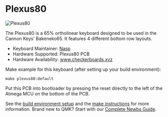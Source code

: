 # Plexus80

![Plexus80](https://i.imgur.com/xxxxxxxx.jpg)

The Plexus80 is a 65% ortholinear keyboard designed to be used in the Cannon Keys' Bakeneko65. It features 4 different bottom row layouts. 

* Keyboard Maintainer: [Nasp](https://github.com/npspears)
* Hardware Supported: Plexus80 PCB
* Hardware Availability: www.checkerboards.xyz

Make example for this keyboard (after setting up your build environment):

    make plexus80:default

Put this PCB into bootloader by pressing the reset directly to the left of the Atmega MCU on the bottom of the PCB. 

See the [build environment setup](https://docs.qmk.fm/#/getting_started_build_tools) and the [make instructions](https://docs.qmk.fm/#/getting_started_make_guide) for more information. Brand new to QMK? Start with our [Complete Newbs Guide](https://docs.qmk.fm/#/newbs).
